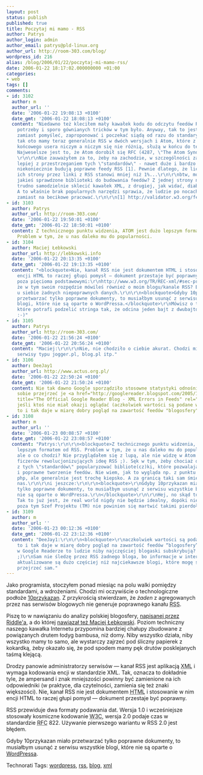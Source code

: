 ```yaml
---
layout: post
status: publish
published: true
title: Poczytaj mi mamo - RSS
author: Patrys
author_login: admin
author_email: patrys@pld-linux.org
author_url: http://room-303.com/blog/
wordpress_id: 216
alias: /blog/2006/01/22/poczytaj-mi-mamo-rss/
date: 2006-01-22 18:17:02.000000000 +01:00
categories:
- web
tags: []
comments:
- id: 3102
  author: m
  author_url: ''
  date: '2006-01-22 19:08:13 +0100'
  date_gmt: '2006-01-22 18:08:13 +0100'
  content: "Niedawno też kleciłem mały kawałek kodu do odczytu feedów RSS na własne
    potrzeby i sporo gównianych tricków w tym było. Anyway, tak to jest jak ludzie
    zamiast pomyśleć, zaproponować i poczekać siądą od razu do standaryzacji... i
    tak oto mamy teraz generalnie RSS w dwóch wersjach i Atom, które z punktu widzenia
    końcowego usera niczym a niczym się nie różnią, służą w końcu do tego samego.
    Najweselsze jest to, że Atom dorobił się RFC (4287, \"The Atom Syndication Format\").
    \r\n\r\nNie zauważyłem za to, żeby na zachodzie, w szczególności za oceanem, było
    lepiej z przestrzeganiem tych \"standardów\" - nawet duże i bardzo duże serwisy
    niekoniecznie budują poprawne feedy RSS [1]. Pewnie dlatego, że liczba wejść na
    ich strony przez linki z RSS stanowi mniej niż 1%...\r\n\r\nbtw, może warto wskazać
    jakieś sprawdzone biblioteki do budowania feedów? Z jednej strony niby nie jest
    trudno samodzielnie sklecić kawałek XML, z drugiej, jak widać, diabeł tkwi w szczegółach.
    A to właśnie brak popularnych narzędzi sprawia, że ludzie po nocach potworki tworzą
    zamiast na becikowe pracować.\r\n\r\n[1] http://validator.w3.org/feed/check.cgi?url=http%3A%2F%2Fhealth.yahoo.com%2Fnews%2Frss%2Fhealth"
- id: 3103
  author: Patrys
  author_url: http://room-303.com/
  date: '2006-01-22 19:50:01 +0100'
  date_gmt: '2006-01-22 18:50:01 +0100'
  content: Z technicznego punktu widzenia, ATOM jest dużo lepszym formatem od RSS.
    Problem w tym, że u nas daleko mu do popularności.
- id: 3104
  author: Maciej Łebkowski
  author_url: http://lebkowski.info
  date: '2006-01-22 20:13:35 +0100'
  date_gmt: '2006-01-22 19:13:35 +0100'
  content: "<blockquote>Nie, kanał RSS nie jest dokumentem HTML i stosowanie w nim
    encji HTML to raczej głupi pomysł — dokument przestaje być poprawny.</blockquote>\r\n\r\nOczywiście
    poza pięcioma podstawowymi:\r\nhttp://www.w3.org/TR/REC-xml/#sec-predefined-ent\r\n\r\nRozumiem,
    że w tym swoim rozpędzie mówileś również o moim blogu/kanale RSS? Bo ja nie widzę
    u siebie żadnych niepoprawnych danych.\r\n\r\n<blockquote>Gdyby 10przykazan miało
    przetwarzać tylko poprawne dokumenty, to musiałbym usunąć z serwisu wszystkie
    blogi, które nie są oparte o WordPressa.</blockquote>\r\nMówisz o tym samym WP,
    które potrafi podzelić stringa tak, że odcina jeden bajt z dwubajtowego znaku?
    :-)"
- id: 3105
  author: Patrys
  author_url: http://room-303.com/
  date: '2006-01-22 21:56:24 +0100'
  date_gmt: '2006-01-22 20:56:24 +0100'
  content: "Maciej:\r\n\r\nNie, nie chodziło o ciebie akurat. Chodzi mi głównie o
    serwisy typu jogger.pl, blog.pl itp."
- id: 3106
  author: DeeJay1
  author_url: http://www.actus.org.pl/
  date: '2006-01-22 22:50:24 +0100'
  date_gmt: '2006-01-22 21:50:24 +0100'
  content: Nie tak dawno Google sporządziło stosowne statystyki odnośnie feedów, można
    sobie przejrzeć je <a href="http://googlereader.blogspot.com/2005/12/xml-errors-in-feeds.html"
    title="The Official Google Reader Blog - XML Errors in Feeds" rel="nofollow">tutaj</a>,
    jeśli ktoś nie miał okazji oglądać (aczkolwiek wartości są podane w procentach,
    to i tak daje w miarę dobry pogląd na zawartość feedów "blogosfery").
- id: 3108
  author: m
  author_url: ''
  date: '2006-01-23 00:08:57 +0100'
  date_gmt: '2006-01-22 23:08:57 +0100'
  content: "Patrys:\r\n\r\n<blockquote>Z technicznego punktu widzenia, ATOM jest dużo
    lepszym formatem od RSS. Problem w tym, że u nas daleko mu do popularności.\r\n</blockquote>\r\n\r\nHmm,
    ale o co chodzi? Nie przyglądałem się z lupą, ale nie widzę w Atom tych ekstra
    ficzerów rewolucjonizujących ideę RSS ;). Sęk w tym, żeby chociaż dla jednego
    z tych \"standardów\" popularyzować bibliote(cz)ki, które pozwalają na wygodne
    i poprawne tworzenie feedów. Nie wiem, jak to wygląda np. z punktu widzenia programisty
    php, ale generalnie jest trochę kiepsko. A za granicą taki sam śmietnik jak u
    nas.\r\n\r\ni jeszcze:\r\n\r\n<blockquote>\r\nGdyby 10przykazan miało przetwarzać
    tylko poprawne dokumenty, to musiałbym usunąć z serwisu wszystkie blogi, które
    nie są oparte o WordPressa.\r\n</blockquote>\r\n\r\nHej, no skąd to rozżalenie!
    Tak to już jest, że real world nigdy nie będzie idealny, dopóki nie wymrą ludzie,
    poza tym Szef Projektu (TM) nie powinien się martwić takimi pierdołami ;)."
- id: 3109
  author: m
  author_url: ''
  date: '2006-01-23 00:12:36 +0100'
  date_gmt: '2006-01-22 23:12:36 +0100'
  content: "DeeJay1:\r\n\r\n<blockquote>\r\naczkolwiek wartości są podane w procentach,
    to i tak daje w miarę dobry pogląd na zawartość feedów “blogosfery”\r\n</blockquote>\r\n\r\nA
    w Google Readerze to ludzie niby najczęściej blogaski subskrybują? Not so sure
    ;)\r\nSam nie śledzę przez RSS żadnego bloga, bo informacje w interesujących serwisach
    aktualizowane są dużo częściej niż najciekawsze blogi, które mogę sobie wieczorkiem
    przejrzeć sam."
---
```

<p>Jako programista, stoczyłem ponad miesiąc na polu walki pomiędzy standardami, a wdrożeniami. Chodzi mi oczywiście o technologiczne podłoże <a href="http://10przykazan.com/">10przykazan</a>. Z przykrością stwierdzam, że <em>żaden</em> z agregowanych przez nas serwisów blogowych nie generuje poprawnego kanału <abbr title="Really Simple Syndication">RSS</abbr>.</p>

<p>Piszę to w nawiązaniu do analizy polskiej blogosfery, <a href="http://riddle.jogger.pl/comment.php?eid=183217">napisanej przez Riddle'a</a>, a do której <a href="http://lebkowski.info/arch/2006/01/dokad_idziemy_blogu_moj">nawiązał też Maciej Łebkowski</a>. Poziom techniczny naszego kawałka Internetu przypomina bardziej chałupy zbudowane z powiązanych drutem łodyg bambusa, niż domy. Niby wszystko działa, niby wszystko mamy to samo, ale wystarczy zajrzeć pod śliczny papierek z kokardką, żeby okazało się, że pod spodem mamy pęk drutów posklejanych taśmą klejącą.</p>

<p>Drodzy panowie administratorzy serwisów — kanał <abbr>RSS</abbr> jest aplikacją <abbr title="Extensible Markup Language">XML</abbr> i wymaga kodowania encji w standardzie <abbr>XML</abbr>. Tak, oznacza to dokładnie tyle, że ampersand i znak mniejszości powinny być zamienione na ich odpowiedniki (w praktyce, dla czytelności, zamienia się też znaki większości). Nie, kanał <abbr>RSS</abbr> nie jest dokumentem <abbr title="HyperText Markup Language">HTML</abbr> i stosowanie w nim encji <abbr>HTML</abbr> to raczej głupi pomysł — dokument przestaje być poprawny.</p>

<p>RSS przewiduje dwa formaty podawania dat. Wersja 1.0 i wcześniejsze stosowały kosmiczne kodowanie <abbr title="World Wide Web Consortium">W3C</abbr>, wersja 2.0 podaje czas w standardzie <abbr title="Request For Comments">RFC</abbr> 822. Używanie pierwszego wariantu w <abbr>RSS</abbr> 2.0 jest błędem.</p>

<p>Gdyby 10przykazan miało przetwarzać tylko poprawne dokumenty, to musiałbym usunąć z serwisu wszystkie blogi, które nie są oparte o <a href="http://wordpress.org/">WordPressa</a>.</p>

Technorati Tags: <a href="http://technorati.com/tag/wordpress" rel="tag">wordpress</a>, <a href="http://technorati.com/tag/rss" rel="tag">rss</a>, <a href="http://technorati.com/tag/blog" rel="tag">blog</a>, <a href="http://technorati.com/tag/xml" rel="tag">xml</a>
